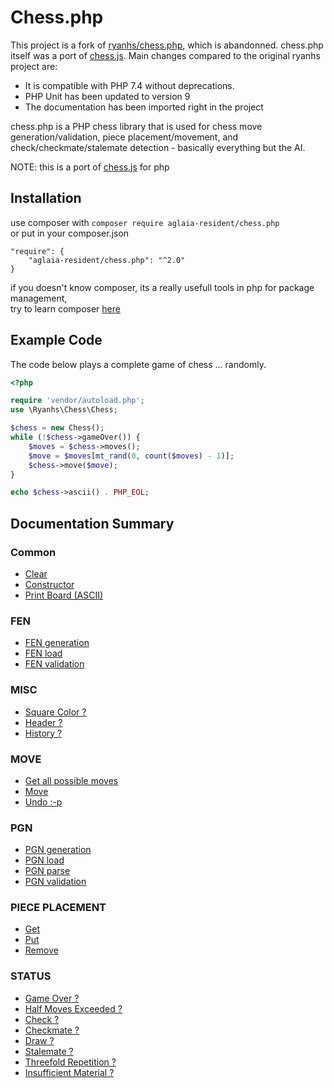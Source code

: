 # Chess.php

This project is a fork of [ryanhs/chess.php](https://github.com/ryanhs/chess.php), which is abandonned. chess.php itself was a port of [chess.js](https://github.com/jhlywa/chess.js). Main changes compared to the original ryanhs project are:
- It is compatible with PHP 7.4 without deprecations.
- PHP Unit has been updated to version 9
- The documentation has been imported right in the project

chess.php is a PHP chess library that is used for chess move
generation/validation, piece placement/movement, and check/checkmate/stalemate
detection - basically everything but the AI.

NOTE: this is a port of [chess.js](https://github.com/jhlywa/chess.js) for php   

## Installation

use composer with `composer require aglaia-resident/chess.php`   
or put in your composer.json  
```
"require": {
	"aglaia-resident/chess.php": "^2.0"
}
```


if you doesn't know composer, its a really usefull tools in php for package management,   
try to learn composer [here](https://getcomposer.org/doc/00-intro.md)

## Example Code
The code below plays a complete game of chess ... randomly.

```php
<?php

require 'vendor/autoload.php';
use \Ryanhs\Chess\Chess;

$chess = new Chess();
while (!$chess->gameOver()) {
	$moves = $chess->moves();
	$move = $moves[mt_rand(0, count($moves) - 1)];
	$chess->move($move);
}

echo $chess->ascii() . PHP_EOL;
```

## Documentation Summary

### Common
- [Clear](doc/common/clear.md)
- [Constructor](doc/common/constructor.md)
- [Print Board (ASCII)](doc/common/print-board.md)

### FEN
- [FEN generation](doc/fen/generation.md)
- [FEN load](doc/fen/load.md)
- [FEN validation](doc/fen/validation.md)

### MISC
- [Square Color ?](doc/misc/square-color.md)
- [Header ?](doc/misc/header.md)
- [History ?](doc/misc/history.md)

### MOVE
- [Get all possible moves](doc/move/get-all-possible-moves.md)
- [Move](doc/move/move.md)
- [Undo :-p](doc/move/undo.md)

### PGN
- [PGN generation](doc/pgn/generation.md)
- [PGN load](doc/pgn/load.md)
- [PGN parse](doc/pgn/parse.md)
- [PGN validation](doc/pgn/validation.md)

### PIECE PLACEMENT
- [Get](doc/piece-placement/get.md)
- [Put](doc/piece-placement/put.md)
- [Remove](doc/piece-placement/remove.md)

### STATUS
- [Game Over ?](doc/status/game-over.md)
- [Half Moves Exceeded ?](doc/status/half-moves-exceeded.md)
- [Check ?](doc/status/check.md)
- [Checkmate ?](doc/status/checkmate.md)
- [Draw ?](doc/status/draw.md)
- [Stalemate ?](doc/status/stalemate.md)
- [Threefold Repetition ?](doc/status/threefold-repetition.md)
- [Insufficient Material ?](doc/status/insufficient-material.md)


